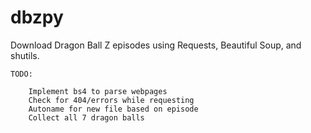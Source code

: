 # dbzpy
Download Dragon Ball Z episodes using Requests, Beautiful Soup, and shutils. 


    TODO:
    
        Implement bs4 to parse webpages
        Check for 404/errors while requesting
        Autoname for new file based on episode
        Collect all 7 dragon balls
  

